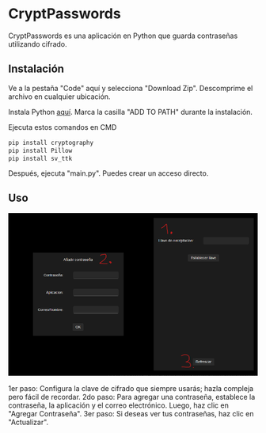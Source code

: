 # CryptPasswords
CryptPasswords es una aplicación en Python que guarda contraseñas utilizando cifrado.

## Instalación

Ve a la pestaña "Code" aquí y selecciona "Download Zip". Descomprime el archivo en cualquier ubicación.

Instala Python [aquí](https://www.python.org/downloads/). Marca la casilla "ADD TO PATH" durante la instalación.

Ejecuta estos comandos en CMD

```
pip install cryptography
pip install Pillow
pip install sv_ttk
```

Después, ejecuta "main.py". Puedes crear un acceso directo.

## Uso

![Imagen de la guía de uso](https://github.com/Muxutruk2/CryptPasswords/blob/main/ReadmeImages/image.png)

1er paso: Configura la clave de cifrado que siempre usarás; hazla compleja pero fácil de recordar.
2do paso: Para agregar una contraseña, establece la contraseña, la aplicación y el correo electrónico. Luego, haz clic en "Agregar Contraseña".
3er paso: Si deseas ver tus contraseñas, haz clic en "Actualizar".
